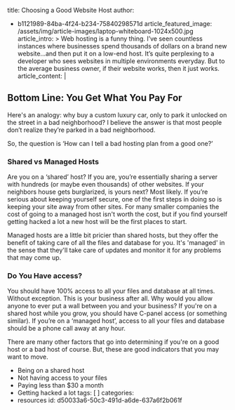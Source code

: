 title: Choosing a Good Website Host
author:
  - b1121989-84ba-4f24-b234-75840298571d
article_featured_image: /assets/img/article-images/laptop-whiteboard-1024x500.jpg
article_intro: >
  Web hosting is a funny thing. I’ve seen countless instances where businesses spend thousands of
  dollars on a brand new website...and then put it on a low-end host. It’s quite perplexing to a
  developer who sees websites in multiple environments everyday. But to the average business owner, if
  their website works, then it just works.
article_content: |
  ## Bottom Line: You Get What You Pay For
  
  Here's an analogy: why buy a custom luxury car, only to park it unlocked on the street in a bad neighborhood? I believe the answer is that most people don’t realize they’re parked in a bad neighborhood.
  
  So, the question is ‘How can I tell a bad hosting plan from a good one?’
  
  ### Shared vs Managed Hosts
  Are you on a ‘shared’ host? If you are, you’re essentially sharing a server with hundreds (or maybe even thousands) of other websites. If your neighbors house gets burglarized, is yours next? Most likely. If you’re serious about keeping yourself secure, one of the first steps in doing so is keeping your site away from other sites. For many smaller companies the cost of going to a managed host isn't worth the cost, but if you find yourself getting hacked a lot a new host will be the first places to start.
  
  Managed hosts are a little bit pricier than shared hosts, but they offer the benefit of taking care of all the files and database for you. It's 'managed' in the sense that they'll take care of updates and monitor it for any problems that may come up.
  
  ### Do You Have access?
  You should have 100% access to all your files and database at all times. Without exception. This is your business after all. Why would you allow anyone to ever put a wall between you and your business? If you're on a shared host while you grow, you should have C-panel access (or something similar). If you’re on a ‘managed host’, access to all your files and database should be a phone call away at any hour.
  
  There are many other factors that go into determining if you're on a good host or a bad host of course. But, these are good indicators that you may want to move.
  
  - Being on a shared host
  - Not having access to your files
  - Paying less than $30 a month
  - Getting hacked a lot
tags: [ ]
categories:
  - resources
id: d50033a6-50c3-491d-a6de-637a6f2b061f
